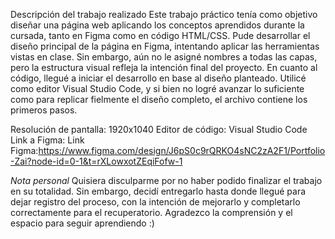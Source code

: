 Descripción del trabajo realizado
Este trabajo práctico tenía como objetivo diseñar una página web aplicando los conceptos aprendidos durante la cursada, tanto en Figma como en código HTML/CSS.
Pude desarrollar el diseño principal de la página en Figma, intentando aplicar las herramientas vistas en clase. Sin embargo, aún no le asigné nombres a todas las capas, pero la estructura visual refleja la intención final del proyecto.
En cuanto al código, llegué a iniciar el desarrollo en base al diseño planteado. Utilicé como editor Visual Studio Code, y si bien no logré avanzar lo suficiente como para replicar fielmente el diseño completo, el archivo contiene los primeros pasos.

Resolución de pantalla: 1920x1040
Editor de código: Visual Studio Code
Link a Figma: Link Figma:https://www.figma.com/design/J6pS0c9rQRKO4sNC2zA2F1/Portfolio-Zai?node-id=0-1&t=rXLowxotZEqiFofw-1

*Nota personal* Quisiera disculparme por no haber podido finalizar el trabajo en su totalidad. Sin embargo, decidí entregarlo hasta donde llegué para dejar registro del proceso, con la intención de mejorarlo y completarlo correctamente para el recuperatorio. Agradezco la comprensión y el espacio para seguir aprendiendo :)
